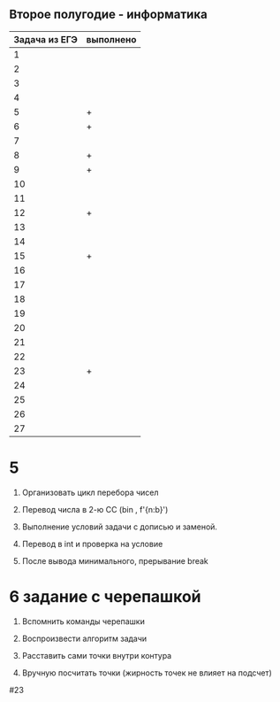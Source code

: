 ## Второе полугодие - информатика

| Задача из ЕГЭ | выполнено |
| ------ | ------ |
| 1 | |
| 2 | |
| 3 | |
| 4 | |
| 5 |+ |
| 6 |+ |
| 7 | |
| 8 | +|
| 9 | +|
| 10 | |
| 11 | |
| 12 | +|
| 13 | |
| 14 | |
| 15 |+ |
| 16 | |
| 17 | |
| 18 | |
| 19 | |
| 20 | |
| 21 | |
| 22 | |
| 23 | +  |
| 24 | |
| 25 | |
| 26 | |
| 27 | |

# 5

1. Организовать цикл перебора чисел

2. Перевод числа в 2-ю СС (bin , f'{n:b}')

3. Выполнение условий задачи с дописью и заменой.

4. Перевод в int и проверка на условие

5. После вывода минимального, прерывание break

# 6 задание с черепашкой

1. Вспомнить команды черепашки

2. Воспроизвести алгоритм задачи

3. Расставить сами точки внутри контура

4. Вручную посчитать точки
(жирность точек не влияет на подсчет)

#23 

